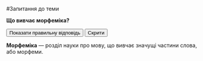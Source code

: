 #Запитання до теми


<body>
    <p class="question"><b>Що вивчає морфеміка?</b></p>
    <body>
    <button href="#" class="show">Показати правильну відповідь</button>
    <button href="#" class="hide">Скрити</button>
    <br>
    <p class="hidden"><strong>Морфемiка</strong> — роздiл науки про мову, що вивчає значущi частини слова, або морфеми.</p>
    </body>
</body>